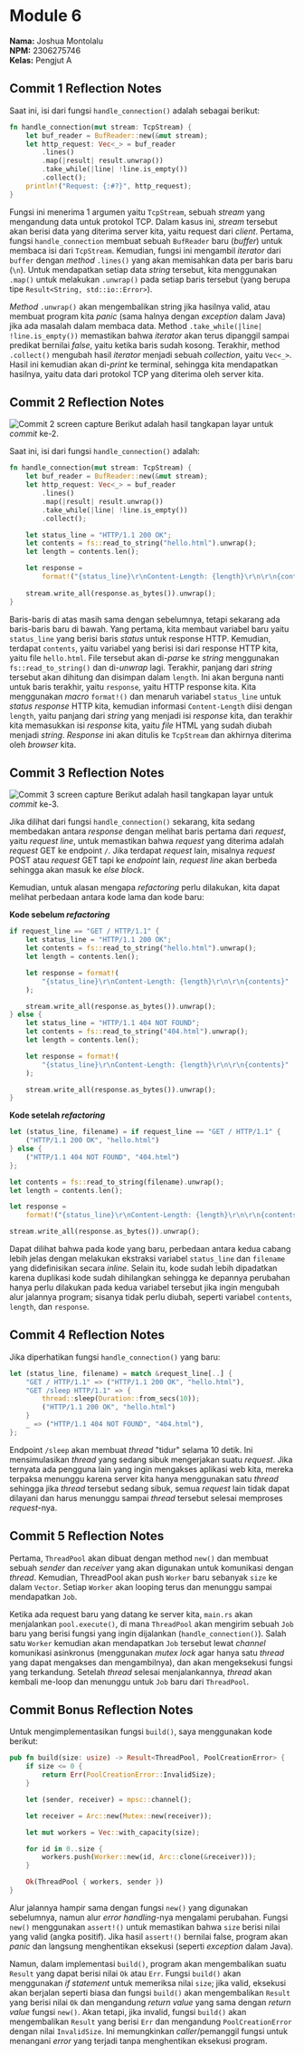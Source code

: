 # Module 6
**Nama:**   Joshua Montolalu<br>
**NPM:**    2306275746<br>
**Kelas:**  Pengjut A<br>

## Commit 1 Reflection Notes
Saat ini, isi dari fungsi `handle_connection()` adalah sebagai berikut:
```rs
fn handle_connection(mut stream: TcpStream) {
    let buf_reader = BufReader::new(&mut stream);
    let http_request: Vec<_> = buf_reader
        .lines()
        .map(|result| result.unwrap())
        .take_while(|line| !line.is_empty())
        .collect();
    println!("Request: {:#?}", http_request);
}
```
Fungsi ini menerima 1 argumen yaitu `TcpStream`, sebuah *stream* yang mengandung data untuk protokol TCP. Dalam kasus ini, *stream* tersebut akan berisi data yang diterima server kita, yaitu request dari *client*. Pertama, fungsi `handle_connection` membuat sebuah `BufReader` baru (*buffer*) untuk membaca isi dari `TcpStream`. Kemudian, fungsi ini mengambil *iterator* dari `buffer` dengan *method* `.lines()` yang akan memisahkan data per baris baru (`\n`). Untuk mendapatkan setiap data *string* tersebut, kita menggunakan `.map()` untuk melakukan `.unwrap()` pada setiap baris tersebut (yang berupa tipe `Result<String, std::io::Error>`). 

*Method* `.unwrap()` akan mengembalikan string jika hasilnya valid, atau membuat program kita *panic* (sama halnya dengan *exception* dalam Java) jika ada masalah dalam membaca data. Method `.take_while(|line| !line.is_empty())` memastikan bahwa *iterator* akan terus dipanggil sampai predikat bernilai *false*, yaitu ketika baris sudah kosong. Terakhir, method `.collect()` mengubah hasil *iterator* menjadi sebuah *collection*, yaitu `Vec<_>`. Hasil ini kemudian akan di-*print* ke terminal, sehingga kita mendapatkan hasilnya, yaitu data dari protokol TCP yang diterima oleh server kita.

## Commit 2 Reflection Notes
![Commit 2 screen capture](assets/images/commit2.png)
Berikut adalah hasil tangkapan layar untuk *commit* ke-2.

Saat ini, isi dari fungsi `handle_connection()` adalah:
```rs
fn handle_connection(mut stream: TcpStream) {
    let buf_reader = BufReader::new(&mut stream);
    let http_request: Vec<_> = buf_reader
        .lines()
        .map(|result| result.unwrap())
        .take_while(|line| !line.is_empty())
        .collect();

    let status_line = "HTTP/1.1 200 OK";
    let contents = fs::read_to_string("hello.html").unwrap();
    let length = contents.len();

    let response =
        format!("{status_line}\r\nContent-Length: {length}\r\n\r\n{contents}");
        
    stream.write_all(response.as_bytes()).unwrap();
}
```
Baris-baris di atas masih sama dengan sebelumnya, tetapi sekarang ada baris-baris baru di bawah. Yang pertama, kita membaut variabel baru yaitu `status_line` yang berisi baris *status* untuk response HTTP. Kemudian, terdapat `contents`, yaitu variabel yang berisi isi dari response HTTP kita, yaitu file `hello.html`. File tersebut akan di-*parse* ke *string* menggunakan `fs::read_to_string()` dan di-*unwrap* lagi. Terakhir, panjang dari *string* tersebut akan dihitung dan disimpan dalam `length`. Ini akan berguna nanti untuk baris terakhir, yaitu `response`, yaitu HTTP response kita. Kita menggunakan *macro* `format!()` dan menaruh variabel `status_line` untuk *status response* HTTP kita, kemudian informasi `Content-Length` diisi dengan `length`, yaitu panjang dari *string* yang menjadi isi *response* kita, dan terakhir kita memasukkan isi *response* kita, yaitu *file* HTML yang sudah diubah menjadi *string*. *Response* ini akan ditulis ke `TcpStream` dan akhirnya diterima oleh *browser* kita.

## Commit 3 Reflection Notes
![Commit 3 screen capture](assets/images/commit3.png)
Berikut adalah hasil tangkapan layar untuk *commit* ke-3.

Jika dilihat dari fungsi `handle_connection()` sekarang, kita sedang membedakan antara *response* dengan melihat baris pertama dari *request*, yaitu *request line*, untuk memastikan bahwa *request* yang diterima adalah *request* GET ke endpoint `/`. Jika terdapat *request* lain, misalnya *request* POST atau *request* GET tapi ke *endpoint* lain, *request line* akan berbeda sehingga akan masuk ke *else block*.

Kemudian, untuk alasan mengapa *refactoring* perlu dilakukan, kita dapat melihat perbedaan antara kode lama dan kode baru:

**Kode sebelum *refactoring***
```rs
if request_line == "GET / HTTP/1.1" {
    let status_line = "HTTP/1.1 200 OK";
    let contents = fs::read_to_string("hello.html").unwrap();
    let length = contents.len();

    let response = format!(
        "{status_line}\r\nContent-Length: {length}\r\n\r\n{contents}"
    );

    stream.write_all(response.as_bytes()).unwrap();
} else {
    let status_line = "HTTP/1.1 404 NOT FOUND";
    let contents = fs::read_to_string("404.html").unwrap();
    let length = contents.len();

    let response = format!(
        "{status_line}\r\nContent-Length: {length}\r\n\r\n{contents}"
    );

    stream.write_all(response.as_bytes()).unwrap();
}
```

**Kode setelah *refactoring***
```rs
let (status_line, filename) = if request_line == "GET / HTTP/1.1" {
    ("HTTP/1.1 200 OK", "hello.html")
} else {
    ("HTTP/1.1 404 NOT FOUND", "404.html")
};

let contents = fs::read_to_string(filename).unwrap();
let length = contents.len();

let response =
    format!("{status_line}\r\nContent-Length: {length}\r\n\r\n{contents}");

stream.write_all(response.as_bytes()).unwrap();
```
Dapat dilihat bahwa pada kode yang baru, perbedaan antara kedua cabang lebih jelas dengan melakukan ekstraksi variabel `status_line` dan `filename` yang didefinisikan secara *inline*. Selain itu, kode sudah lebih dipadatkan karena duplikasi kode sudah dihilangkan sehingga ke depannya perubahan hanya perlu dilakukan pada kedua variabel tersebut jika ingin mengubah alur jalannya program; sisanya tidak perlu diubah, seperti variabel `contents`, `length`, dan `response`.

## Commit 4 Reflection Notes
Jika diperhatikan fungsi `handle_connection()` yang baru:
```rs
let (status_line, filename) = match &request_line[..] {
    "GET / HTTP/1.1" => ("HTTP/1.1 200 OK", "hello.html"),
    "GET /sleep HTTP/1.1" => {
        thread::sleep(Duration::from_secs(10));
        ("HTTP/1.1 200 OK", "hello.html")
    }
    _ => ("HTTP/1.1 404 NOT FOUND", "404.html"),
};
```
Endpoint `/sleep` akan membuat *thread* "tidur" selama 10 detik. Ini mensimulasikan *thread* yang sedang sibuk mengerjakan suatu *request*. Jika ternyata ada pengguna lain yang ingin mengakses aplikasi web kita, mereka terpaksa menunggu karena server kita hanya menggunakan satu *thread* sehingga jika *thread* tersebut sedang sibuk, semua *request* lain tidak dapat dilayani dan harus menunggu sampai *thread* tersebut selesai memproses *request*-nya.

## Commit 5 Reflection Notes
Pertama, `ThreadPool` akan dibuat dengan method `new()` dan membuat sebuah *sender* dan *receiver* yang akan digunakan untuk komunikasi dengan *thread*. Kemudian, ThreadPool akan push `Worker` baru sebanyak `size` ke dalam `Vector`. Setiap `Worker` akan looping terus dan menunggu sampai mendapatkan `Job`.

Ketika ada request baru yang datang ke server kita, `main.rs` akan menjalankan `pool.execute()`, di mana `ThreadPool` akan mengirim sebuah `Job` baru yang berisi fungsi yang ingin dijalankan (`handle_connection()`). Salah satu `Worker` kemudian akan mendapatkan `Job` tersebut lewat *channel* komunikasi asinkronus (menggunakan *mutex lock* agar hanya satu *thread* yang dapat mengakses dan mengambilnya), dan akan mengeksekusi fungsi yang terkandung. Setelah *thread* selesai menjalankannya, *thread* akan kembali me-loop dan menunggu untuk `Job` baru dari `ThreadPool`.

## Commit Bonus Reflection Notes
Untuk mengimplementasikan fungsi `build()`, saya menggunakan kode berikut:
```rs
pub fn build(size: usize) -> Result<ThreadPool, PoolCreationError> {
    if size <= 0 {
        return Err(PoolCreationError::InvalidSize);
    }

    let (sender, receiver) = mpsc::channel();

    let receiver = Arc::new(Mutex::new(receiver));

    let mut workers = Vec::with_capacity(size);

    for id in 0..size {
        workers.push(Worker::new(id, Arc::clone(&receiver)));
    }

    Ok(ThreadPool { workers, sender })
}
```
Alur jalannya hampir sama dengan fungsi `new()` yang digunakan sebelumnya, namun alur *error handling*-nya mengalami perubahan. Fungsi `new()` menggunakan `assert!()` untuk memastikan bahwa `size` berisi nilai yang valid (angka positif). Jika hasil `assert!()` bernilai false, program akan *panic* dan langsung menghentikan eksekusi (seperti *exception* dalam Java). 

Namun, dalam implementasi `build()`, program akan mengembalikan suatu `Result` yang dapat berisi nilai `Ok` atau `Err`. Fungsi `build()` akan menggunakan *if statement* untuk memeriksa nilai `size`; jika valid, eksekusi akan berjalan seperti biasa dan fungsi `build()` akan mengembalikan `Result` yang berisi nilai `Ok` dan mengandung *return value* yang sama dengan *return value* fungsi `new()`. Akan tetapi, jika invalid, fungsi `build()` akan mengembalikan `Result` yang berisi `Err` dan mengandung `PoolCreationError` dengan nilai `InvalidSize`. Ini memungkinkan *caller*/pemanggil fungsi untuk menangani *error* yang terjadi tanpa menghentikan eksekusi program.